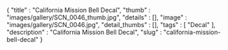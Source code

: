 {
  "title" : "California Mission Bell Decal",
  "thumb" : "images/gallery/SCN_0046_thumb.jpg",
  "details" : [],
  "image" : "images/gallery/SCN_0046.jpg",
  "detail_thumbs" : [],
  "tags" : [
              "Decal"
            ],
  "description" : "California Mission Bell Decal",
  "slug" : "california-mission-bell-decal"
}
